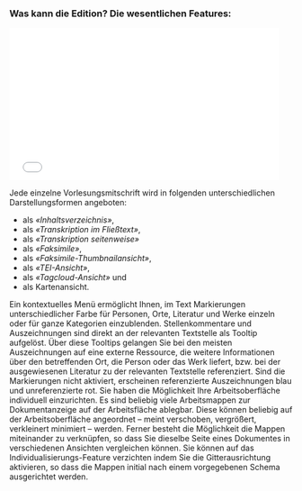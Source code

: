 ### Was kann die Edition? Die wesentlichen Features:

<iframe width="480" height="270" src="//www.youtube-nocookie.com/embed/iyHBtjJ9l7M?rel=0" frameborder="0" allowfullscreen="" /></iframe>

Jede einzelne Vorlesungsmitschrift wird in folgenden unterschiedlichen
Darstellungsformen angeboten:

+ als *«Inhaltsverzeichnis»*,
+ als *«Transkription im Fließtext»*,
+ als *«Transkription seitenweise»*
+ als *«Faksimile»*,
+ als *«Faksimile-Thumbnailansicht»*,
+ als *«TEI-Ansicht»*,
+ als *«Tagcloud-Ansicht»* und
+ als Kartenansicht.

Ein kontextuelles Menü ermöglicht Ihnen, im Text Markierungen unterschiedlicher Farbe für Personen,
Orte, Literatur und Werke einzeln oder für ganze Kategorien einzublenden. Stellenkommentare und Auszeichnungen
sind direkt an der relevanten Textstelle als Tooltip aufgelöst. Über diese Tooltips gelangen Sie bei den meisten
Auszeichnungen auf eine externe Ressource, die weitere Informationen über den betreffenden Ort, die Person oder
das Werk liefert, bzw. bei der ausgewiesenen Literatur zu der relevanten Textstelle referenziert.
Sind die Markierungen nicht aktiviert, erscheinen referenzierte Auszeichnungen blau und
unreferenzierte rot. Sie haben die Möglichkeit Ihre Arbeitsoberfläche individuell einzurichten. Es sind beliebig
viele Arbeitsmappen zur Dokumentanzeige auf der Arbeitsfläche ablegbar. Diese können beliebig auf
der Arbeitsoberfläche angeordnet – meint verschoben, vergrößert, verkleinert minimiert – werden.
Ferner besteht die Möglichkeit die Mappen miteinander zu verknüpfen, so dass Sie dieselbe Seite
eines Dokumentes in verschiedenen Ansichten vergleichen können. Sie können auf das
Individualisierungs-Feature verzichten indem Sie die Gitterausrichtung aktivieren, so dass die
Mappen initial nach einem vorgegebenen Schema ausgerichtet werden.
